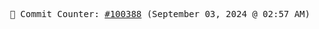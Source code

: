 <p align="center">
    <samp>
        📮 Commit Counter: <a href="https://github.com/Javascript-void0/Javascript-void0/commits/main">#100388</a> (September 03, 2024 @ 02:57 AM)
    </samp>
</p>